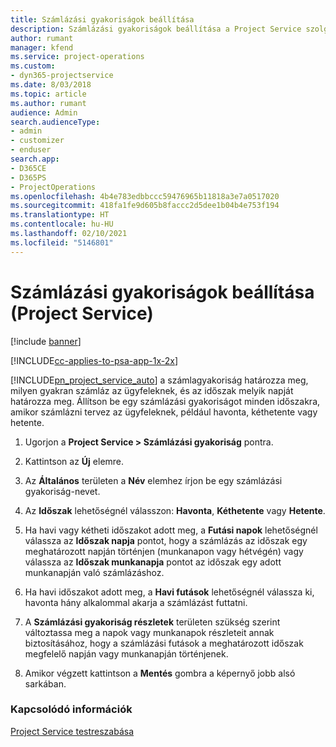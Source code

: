 ```yaml
---
title: Számlázási gyakoriságok beállítása
description: Számlázási gyakoriságok beállítása a Project Service szolgáltatásban
author: rumant
manager: kfend
ms.service: project-operations
ms.custom:
- dyn365-projectservice
ms.date: 8/03/2018
ms.topic: article
ms.author: rumant
audience: Admin
search.audienceType:
- admin
- customizer
- enduser
search.app:
- D365CE
- D365PS
- ProjectOperations
ms.openlocfilehash: 4b4e783edbbccc59476965b11818a3e7a0517020
ms.sourcegitcommit: 418fa1fe9d605b8faccc2d5dee1b04b4e753f194
ms.translationtype: HT
ms.contentlocale: hu-HU
ms.lasthandoff: 02/10/2021
ms.locfileid: "5146801"
---
```

# <a name="set-up-invoice-frequencies-project-service"></a>Számlázási gyakoriságok beállítása (Project Service)

[!include [banner](../includes/psa-now-project-operations.md)]

[!INCLUDE[cc-applies-to-psa-app-1x-2x](../includes/cc-applies-to-psa-app-1x-2x.md)]

[!INCLUDE[pn_project_service_auto](../includes/pn-project-service-auto.md)] a számlagyakoriság határozza meg, milyen gyakran számláz az ügyfeleknek, és az időszak melyik napját határozza meg. Állítson be egy számlázási gyakoriságot minden időszakra, amikor számlázni tervez az ügyfeleknek, például havonta, kéthetente vagy hetente.  
  
1.  Ugorjon a **Project Service > Számlázási gyakoriság** pontra.  
  
2.  Kattintson az **Új** elemre.  
  
3.  Az **Általános** területen a **Név** elemhez írjon be egy számlázási gyakoriság-nevet.  
  
4.  Az **Időszak** lehetőségnél válasszon: **Havonta**, **Kéthetente** vagy **Hetente**.  
  
5.  Ha havi vagy kétheti időszakot adott meg, a **Futási napok** lehetőségnél válassza az **Időszak napja** pontot, hogy a számlázás az időszak egy meghatározott napján történjen (munkanapon vagy hétvégén) vagy válassza az **Időszak munkanapja** pontot az időszak egy adott munkanapján való számlázáshoz.  
  
6.  Ha havi időszakot adott meg, a **Havi futások** lehetőségnél válassza ki, havonta hány alkalommal akarja a számlázást futtatni.  
  
7.  A **Számlázási gyakoriság részletek** területen szükség szerint változtassa meg a napok vagy munkanapok részleteit annak biztosításához, hogy a számlázási futások a meghatározott időszak megfelelő napján vagy munkanapján történjenek.  
  
8.  Amikor végzett kattintson a **Mentés** gombra a képernyő jobb alsó sarkában.  
  
### <a name="see-also"></a>Kapcsolódó információk  
 [Project Service testreszabása](../psa/configure.md)
